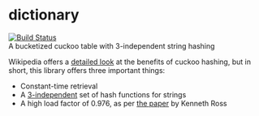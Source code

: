 # dictionary
[![Build Status](https://travis-ci.org/mlposey/dictionary.svg?branch=master)](https://travis-ci.org/mlposey/dictionary)  
A bucketized cuckoo table with 3-independent string hashing

Wikipedia offers a [detailed look](https://en.wikipedia.org/wiki/Cuckoo_hashing) at the benefits of
cuckoo hashing, but in short, this library offers three important things:
* Constant-time retrieval
* A [3-independent](https://en.wikipedia.org/wiki/Tabulation_hashing) set of hash functions for strings
* A high load factor of 0.976, as per [the paper](http://ieeexplore.ieee.org/abstract/document/4221787/) by Kenneth Ross